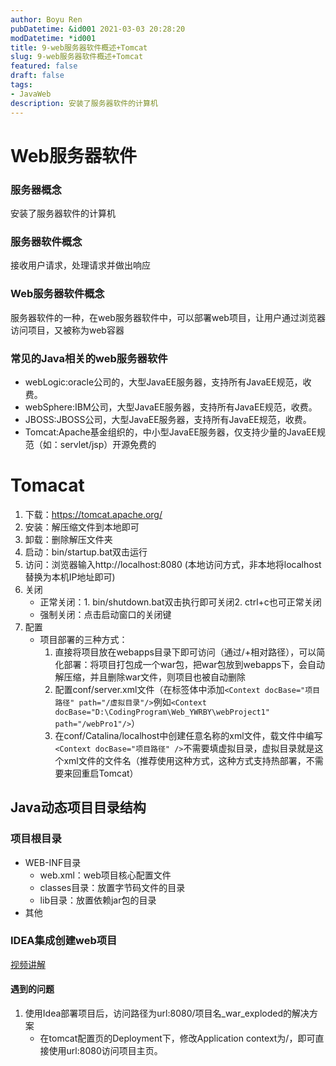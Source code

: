 ```yaml
---
author: Boyu Ren
pubDatetime: &id001 2021-03-03 20:28:20
modDatetime: *id001
title: 9-web服务器软件概述+Tomcat
slug: 9-web服务器软件概述+Tomcat
featured: false
draft: false
tags:
- JavaWeb
description: 安装了服务器软件的计算机
---
```


# Web服务器软件

### 服务器概念
安装了服务器软件的计算机

### 服务器软件概念

接收用户请求，处理请求并做出响应

### Web服务器软件概念

服务器软件的一种，在web服务器软件中，可以部署web项目，让用户通过浏览器访问项目，又被称为web容器

### 常见的Java相关的web服务器软件
- webLogic:oracle公司的，大型JavaEE服务器，支持所有JavaEE规范，收费。
- webSphere:IBM公司，大型JavaEE服务器，支持所有JavaEE规范，收费。
- JBOSS:JBOSS公司，大型JavaEE服务器，支持所有JavaEE规范，收费。
- Tomcat:Apache基金组织的，中小型JavaEE服务器，仅支持少量的JavaEE规范（如：servlet/jsp）开源免费的


# Tomacat

1. 下载：https://tomcat.apache.org/
2. 安装：解压缩文件到本地即可
3. 卸载：删除解压文件夹
4. 启动：bin/startup.bat双击运行
5. 访问：浏览器输入http://localhost:8080 (本地访问方式，非本地将localhost替换为本机IP地址即可)
6. 关闭
    - 正常关闭：1. bin/shutdown.bat双击执行即可关闭2. ctrl+c也可正常关闭
    - 强制关闭：点击启动窗口的关闭键
7. 配置
    - 项目部署的三种方式：
        1. 直接将项目放在webapps目录下即可访问（通过/+相对路径），可以简化部署：将项目打包成一个war包，把war包放到webapps下，会自动解压缩，并且删除war文件，则项目也被自动删除
        2. 配置conf/server.xml文件（在<Host>标签体中添加`<Context docBase="项目路径" path="/虚拟目录"/>`例如`<Context docBase="D:\CodingProgram\Web_YWRBY\webProject1" path="/webPro1"/>`）
        3. 在conf/Catalina/localhost中创建任意名称的xml文件，载文件中编写`<Context docBase="项目路径" />`不需要填虚拟目录，虚拟目录就是这个xml文件的文件名（推荐使用这种方式，这种方式支持热部署，不需要来回重启Tomcat）


## Java动态项目目录结构

### 项目根目录
- WEB-INF目录
    - web.xml：web项目核心配置文件
    - classes目录：放置字节码文件的目录
    - lib目录：放置依赖jar包的目录
- 其他


### IDEA集成创建web项目

[视频讲解](https://www.bilibili.com/video/BV1uJ411k7wy?p=683)


#### 遇到的问题

1. 使用Idea部署项目后，访问路径为url:8080/项目名_war_exploded的解决方案
    - 在tomcat配置页的Deployment下，修改Application context为/，即可直接使用url:8080访问项目主页。